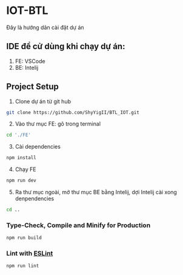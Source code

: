 # IOT-BTL

Đây là hướng dãn  cài đặt dự án


## IDE đề cử dùng khi chạy dự án:
1. FE: VSCode
2. BE: Intelij

## Project Setup
1. Clone dự án từ git hub
```sh
git clone https://github.com/ShyYigII/BTL_IOT.git
```
2. Vào thư mục FE: gõ trong terminal
  ```sh
cd './FE'
```
3. Cài dependencies
```sh
npm install
```
4. Chạy FE
```sh
npm run dev
```
5. Ra thư mục ngoài, mở thư mục BE bằng Intelij, dợi Intelij cài xong denpendencies
```sh
cd .. 
```







### Type-Check, Compile and Minify for Production

```sh
npm run build
```

### Lint with [ESLint](https://eslint.org/)

```sh
npm run lint
```
